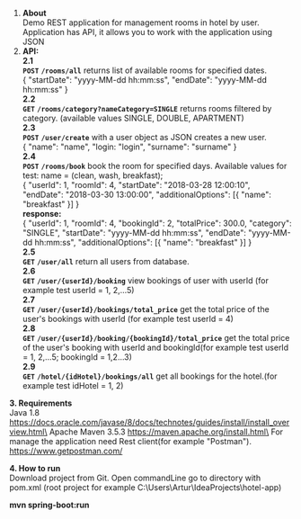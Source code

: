 1. **About**\
Demo REST application for management rooms in hotel by user.\
Application has API, it allows you to work with the application using JSON
2. **API:**\
**2.1**\
**`POST`** **`/rooms/all`** returns list of available rooms for specified dates.\
{
"startDate": "yyyy-MM-dd hh:mm:ss",
"endDate": "yyyy-MM-dd hh:mm:ss"
}\
**2.2**\
**`GET`** **`/rooms/category?nameCategory=SINGLE`** returns rooms filtered by category.
(available values SINGLE, DOUBLE, APARTMENT)\
**2.3**\
**`POST`** **`/user/create`** with a user object as JSON creates a new user.\
{
    "name": "name",
    "login: "login",
    "surname": "surname"
}\
**2.4**\
**`POST`** **`/rooms/book`** book the room for specified days. Available values for test: name = (clean, wash, breakfast);\
{
	"userId": 1,
	"roomId": 4,
	"startDate": "2018-03-28 12:00:10",
	"endDate": "2018-03-30 13:00:00",
	"additionalOptions": [{
		"name": "breakfast"
	}]
}\
**response:**\
{
    "userId": 1,
    "roomId": 4,
    "bookingId": 2,
    "totalPrice": 300.0,
    "category": "SINGLE",
    "startDate": "yyyy-MM-dd hh:mm:ss",
    "endDate": "yyyy-MM-dd hh:mm:ss",
    "additionalOptions": [{
    		"name": "breakfast"
    }]
}\
**2.5**\
**`GET`** **`/user/all`** return all users from database.\
**2.6**\
**`GET`** **`/user/{userId}/booking`** view bookings of user with userId (for example test userId = 1, 2,...5)\
**2.7**\
**`GET`** **`/user/{userId}/bookings/total_price`** get the total price of the user's bookings with userId (for example test userId = 4)\
**2.8**\
**`GET`** **`/user/{userId}/booking/{bookingId}/total_price`** get the total price of the user's booking with userId and bookingId(for example test userId = 1, 2,...5; bookingId = 1,2...3)\
**2.9**\
**`GET`** **`/hotel/{idHotel}/bookings/all`** get all bookings for the hotel.(for example test idHotel = 1, 2)

**3. Requirements**\
Java 1.8 https://docs.oracle.com/javase/8/docs/technotes/guides/install/install_overview.html\
Apache Maven 3.5.3 https://maven.apache.org/install.html\
For manage the application need 
Rest client(for example "Postman"). https://www.getpostman.com/

**4. How to run**\
Download project from Git.
Open commandLine go to directory with pom.xml (root project for example C:\Users\Artur\IdeaProjects\hotel-app)

**mvn spring-boot:run**